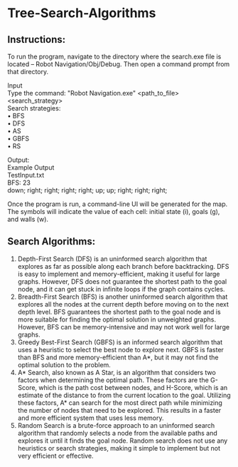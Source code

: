 <!DOCTYPE html>
<html>
<head>
<title>Tree-Search-Algorithms</title>
</head>
<body>

<h1>Tree-Search-Algorithms</h1>

<h2>Instructions:</h2>
<p>To run the program, navigate to the directory where the search.exe file is located – Robot Navigation/Obj/Debug. Then open a command prompt from that directory.</p>
<p>Input<br>
Type the command: "Robot Navigation.exe" &lt;path_to_file&gt; &lt;search_strategy&gt;<br>
Search strategies:<br>
• BFS<br>
• DFS<br>
• AS<br>
• GBFS<br>
• RS</p>

<p>Output:<br>
Example Output<br>
TestInput.txt<br>
BFS: 23<br>
down; right; right; right; right; up; up; right; right; right;</p>

<p>Once the program is run, a command-line UI will be generated for the map. The symbols will indicate the value of each cell: initial state (i), goals (g), and walls (w).</p>

<h2>Search Algorithms:</h2>
<ol>
<li>Depth-First Search (DFS) is an uninformed search algorithm that explores as far as possible along each branch before backtracking. DFS is easy to implement and memory-efficient, making it useful for large graphs. However, DFS does not guarantee the shortest path to the goal node, and it can get stuck in infinite loops if the graph contains cycles.</li>
<li>Breadth-First Search (BFS) is another uninformed search algorithm that explores all the nodes at the current depth before moving on to the next depth level. BFS guarantees the shortest path to the goal node and is more suitable for finding the optimal solution in unweighted graphs. However, BFS can be memory-intensive and may not work well for large graphs.</li>
<li>Greedy Best-First Search (GBFS) is an informed search algorithm that uses a heuristic to select the best node to explore next. GBFS is faster than BFS and more memory-efficient than A*, but it may not find the optimal solution to the problem.</li>
<li>A* Search, also known as A Star, is an algorithm that considers two factors when determining the optimal path. These factors are the G-Score, which is the path cost between nodes, and H-Score, which is an estimate of the distance to from the current location to the goal. Utilizing these factors, A* can search for the most direct path while minimizing the number of nodes that need to be explored. This results in a faster and more efficient system that uses less memory.</li>
<li>Random Search is a brute-force approach to an uninformed search algorithm that randomly selects a node from the available paths and explores it until it finds the goal node. Random search does not use any heuristics or search strategies, making it simple to implement but not very efficient or effective.</li>
</ol>

</body>
</html>
